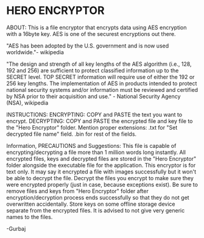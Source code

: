 # HERO ENCRYPTOR

ABOUT:
This is a file encryptor that encrypts data using AES encryption with a 16byte key. AES is one of the securest encryptions out there.

"AES has been adopted by the U.S. government and is now used worldwide."- wikipedia

"The design and strength of all key lengths of the AES algorithm (i.e., 128, 192 and 256) are sufficient to protect classified information up to the SECRET level. TOP SECRET information will require use of either the 192 or 256 key lengths. The implementation of AES in products intended to protect national security systems and/or information must be reviewed and certified by NSA prior to their acquisition and use." - National Security Agency (NSA), wikipedia

INSTRUCTIONS:
ENCRYPTING: COPY and PASTE the text you want to encrypt.
DECRYPTING: COPY and PASTE the encrypted file and key file to the "Hero Encryptor" folder.
Mention proper extensions: .txt for "Set decrypted file name" field.  .bin for rest of the fields.

Information, PRECAUTIONS and Suggestions:
This file is capable of encrypting/decrypting a file more than 1 million words long instantly.
All encrypted files, keys and decrypted files are stored in the "Hero Encryptor" folder alongside the executable file for the application. 
This encryptor is for text only. It may say it encrypted a file with images successfully but it won't be able to decrypt the file.
Decrypt the files you encrypt to make sure they were encrypted properly (just in case, because exceptions exist).
Be sure to remove files and keys from "Hero Encryptor" folder after encryption/decryption process ends successfully so that they do not get overwritten accidentally. 
Store keys on some offline storage device separate from the encrypted files. It is advised to not give very generic names to the files.


-Gurbaj
